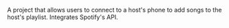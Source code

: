 A project that allows users to connect to a host's phone to add songs to the host's playlist. Integrates Spotify's API. 

